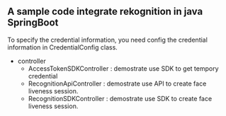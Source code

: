 
## A sample code integrate rekognition in java SpringBoot

To specify the credential information, you need config the credential information in CredentialConfig class.


- controller
  - AccessTokenSDKController : demostrate use SDK to get tempory credential
  - RecognitionApiController : demostrate use API to create face liveness session.
  - RecognitionSDKController : demostrate use SDK to create face liveness session.